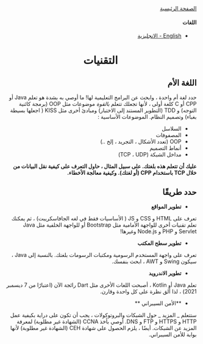 <div dir='rtl'>

<a href='./index'>
الصفحة الرئيسية
</a>

<br>

#### اللغات

<ul>
<li>
<a href='../en/technologies'>
 English - الانجليزية
</a>
</li>
</ul>
<h1 align='center'>التقنيات</h1>

## اللغة الأم

حدد لغة أم واحدة ، وابحث عن البرامج التعليمية لها!
ما أوصي به بشدة هو تعلم Java أو CPP أو C كلغة أولى ، لأنها تجعلك تتعلم _بالقوة_ موضوعات مثل OOP (برمجة كائنية التوجه) و TDD (التطوير المستند إلى الاختبار) ومبادئ أخرى مثل KISS ( اجعلها بسيطة بغباء) وتصميم النظام.
الموضوعات الأساسية :

- السلاسل
- المصفوفات
- OOP (تعدد الأشكال ، التجريد ، إلخ ..)
- أنماط التصميم
- مداخل الشبكة (TCP ، UDP)

**عليك أن تتعلم هذه بلغتك. على سبيل المثال ، حاول التعرف على كيفية نقل البيانات من خلال TCP باستخدام CPP (أو لغتك). وكيفية معالجة الأخطاء.**

## **حدد طريقًا**

- **تطوير المواقع**

تعرف على HTML و CSS و JS ( الأساسيات فقط في لغه الجافاسكريبت) ، ثم يمكنك تعلم تقنيات أخرى للواجهة الأمامية مثل Bootstrap أو للواجهة الخلفية مثل Java Servlet و PHP و Node.js وغيرها!

- **تطوير سطح المكتب**

تعرف على واجهة المستخدم الرسومية ومكتبات الرسومات بلغتك. بالنسبة إلى Java ، سيكون Swing و AWT ، ابحث بنفسك.

- **تطوير الاندرويد**

تعلم Java أو Kotlin ، أصبحت اللغات الأخرى مثل Dart رائجة الآن (اعتبارًا من 7 ديسمبر 2021) ، لذا ألق نظرة على كل واحدة وقارن.

- **الأمن السيبراني
  **

ستتعلم _ المزيد _ حول الشبكات والبروتوكولات ، يجب أن تكون على دراية بكيفية عمل HTTP و HTTPS و FTP و DNS. أوصي بأخذ CCNA (الشهادة غير مطلوبة) لمعرفة المزيد عن الشبكات. أيضًا ، يلزم الحصول على شهادة CEH (الشهادة غير مطلوبة) لأنها بوابة للأمن السيبراني.
